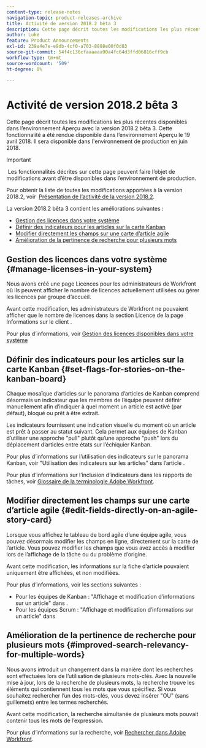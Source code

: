 ```yaml
---
content-type: release-notes
navigation-topic: product-releases-archive
title: Activité de version 2018.2 bêta 3
description: Cette page décrit toutes les modifications les plus récentes disponibles dans l’environnement Aperçu avec la version 2018.2 bêta 3. Cette fonctionnalité a été rendue disponible dans l’environnement Aperçu le 19 avril 2018. Il sera disponible dans l'environnement de production en juin 2018.
author: Luke
feature: Product Announcements
exl-id: 239a4e7e-e9db-4cf0-a703-8888e00f0d83
source-git-commit: 54f4c136cfaaaaaa90a4fc64d3ffd06816cff9cb
workflow-type: tm+mt
source-wordcount: '509'
ht-degree: 0%

---
```


# Activité de version 2018.2 bêta 3

Cette page décrit toutes les modifications les plus récentes disponibles dans l’environnement Aperçu avec la version 2018.2 bêta 3. Cette fonctionnalité a été rendue disponible dans l’environnement Aperçu le 19 avril 2018. Il sera disponible dans l&#39;environnement de production en juin 2018.

>[!IMPORTANT]
>
> Les fonctionnalités décrites sur cette page peuvent faire l’objet de modifications avant d’être disponibles dans l’environnement de production.

Pour obtenir la liste de toutes les modifications apportées à la version 2018.2, voir  [Présentation de l’activité de la version 2018.2](../../../../product-announcements/product-releases/quarterly-release-archive/2018.2-release-activity/2018.2-release-activity-overview.md).

La version 2018.2 bêta 3 contient les améliorations suivantes :

* [Gestion des licences dans votre système](#manage-licenses-in-your-system)
* [Définir des indicateurs pour les articles sur la carte Kanban](#set-flags-for-stories-on-the-kanban-board)
* [Modifier directement les champs sur une carte d’article agile](#edit-fields-directly-on-an-agile-story-card)
* [Amélioration de la pertinence de recherche pour plusieurs mots](#improved-search-relevancy-for-multiple-words)

## Gestion des licences dans votre système {#manage-licenses-in-your-system}

Nous avons créé une page Licences pour les administrateurs de Workfront où ils peuvent afficher le nombre de licences actuellement utilisées ou gérer les licences par groupe d’accueil. 

Avant cette modification, les administrateurs de Workfront ne pouvaient afficher que le nombre de licences dans la section Licence de la page Informations sur le client .

Pour plus d’informations, voir [Gestion des licences disponibles dans votre système](../../../../administration-and-setup/get-started-wf-administration/manage-available-licenses-in-your-system.md)

## Définir des indicateurs pour les articles sur la carte Kanban {#set-flags-for-stories-on-the-kanban-board}

Chaque mosaïque d’articles sur le panorama d’articles de Kanban comprend désormais un indicateur que les membres de l’équipe peuvent définir manuellement afin d’indiquer à quel moment un article est activé (par défaut), bloqué ou prêt à être extrait.

Les indicateurs fournissent une indication visuelle du moment où un article est prêt à passer au statut suivant. Cela permet aux équipes de Kanban d’utiliser une approche &quot;pull&quot; plutôt qu’une approche &quot;push&quot; lors du déplacement d’articles entre états sur l’échiquier Kanban.

Pour plus d’informations sur l’utilisation des indicateurs sur le panorama Kanban, voir &quot;Utilisation des indicateurs sur les articles&quot; dans l’article .

Pour plus d’informations sur l’inclusion d’indicateurs dans les rapports de tâches, voir [Glossaire de la terminologie Adobe Workfront](../../../../workfront-basics/navigate-workfront/workfront-navigation/workfront-terminology-glossary.md).  

## Modifier directement les champs sur une carte d’article agile {#edit-fields-directly-on-an-agile-story-card}

Lorsque vous affichez le tableau de bord agile d’une équipe agile, vous pouvez désormais modifier les champs en ligne, directement sur la carte de l’article. Vous pouvez modifier les champs que vous avez accès à modifier lors de l’affichage de la tâche ou du problème d’origine.

Avant cette modification, les informations sur la fiche d’article pouvaient uniquement être affichées, et non modifiées.

Pour plus d’informations, voir les sections suivantes :

* Pour les équipes de Kanban : &quot;Affichage et modification d’informations sur un article&quot; dans . 
* Pour les équipes Scrum : &quot;Affichage et modification d’informations sur un article&quot; dans

## Amélioration de la pertinence de recherche pour plusieurs mots {#improved-search-relevancy-for-multiple-words}

Nous avons introduit un changement dans la manière dont les recherches sont effectuées lors de l’utilisation de plusieurs mots-clés. Avec la nouvelle mise à jour, lors de la recherche de plusieurs mots, la recherche trouve les éléments qui contiennent tous les mots que vous spécifiez. Si vous souhaitez rechercher l’un des mots-clés, vous devez insérer &quot;OU&quot; (sans guillemets) entre les termes recherchés. 

Avant cette modification, la recherche simultanée de plusieurs mots pouvait contenir tous les mots de l’expression. 

Pour plus d’informations sur la recherche, voir [Rechercher dans Adobe Workfront](../../../../workfront-basics/navigate-workfront/search/search-workfront.md).
